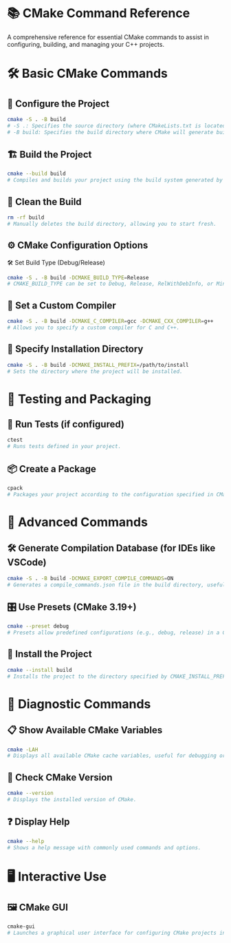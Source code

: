 # 📚 CMake Command Reference

A comprehensive reference for essential CMake commands to assist in configuring, building, and managing your C++ projects.

# 🛠️ Basic CMake Commands

## 🔧 Configure the Project
```bash
cmake -S . -B build
# -S .: Specifies the source directory (where CMakeLists.txt is located).
# -B build: Specifies the build directory where CMake will generate build files.
```
## 🏗️ Build the Project
```bash
cmake --build build
# Compiles and builds your project using the build system generated by CMake.
```
## 🧹 Clean the Build
```bash
rm -rf build
# Manually deletes the build directory, allowing you to start fresh.
```
## ⚙️ CMake Configuration Options
🛠️ Set Build Type (Debug/Release)
```bash
cmake -S . -B build -DCMAKE_BUILD_TYPE=Release
# CMAKE_BUILD_TYPE can be set to Debug, Release, RelWithDebInfo, or MinSizeRel.
```
## 🧰 Set a Custom Compiler
```bash
cmake -S . -B build -DCMAKE_C_COMPILER=gcc -DCMAKE_CXX_COMPILER=g++
# Allows you to specify a custom compiler for C and C++.
```
## 📂 Specify Installation Directory
```bash
cmake -S . -B build -DCMAKE_INSTALL_PREFIX=/path/to/install
# Sets the directory where the project will be installed.
```
 # 🧪 Testing and Packaging
## 🧪 Run Tests (if configured)
```bash
ctest
# Runs tests defined in your project.
```
## 📦 Create a Package
```bash
cpack
# Packages your project according to the configuration specified in CMakeLists.txt.
```
# 🚀 Advanced Commands
## 🛠️ Generate Compilation Database (for IDEs like VSCode)
```bash
cmake -S . -B build -DCMAKE_EXPORT_COMPILE_COMMANDS=ON
# Generates a compile_commands.json file in the build directory, useful for IDEs that support it.
```
## 🎛️ Use Presets (CMake 3.19+)
```bash
cmake --preset debug
# Presets allow predefined configurations (e.g., debug, release) in a CMakePresets.json file.
```
## 📂 Install the Project
```bash
cmake --install build
# Installs the project to the directory specified by CMAKE_INSTALL_PREFIX.
```
# 🧐 Diagnostic Commands
## 📋 Show Available CMake Variables
```bash
cmake -LAH
# Displays all available CMake cache variables, useful for debugging or configuring the project.
```
## 📝 Check CMake Version
```bash
cmake --version
# Displays the installed version of CMake.
```
## ❓ Display Help
```bash
cmake --help
# Shows a help message with commonly used commands and options.
```
# 🖥️ Interactive Use
## 🖼️ CMake GUI
```bash
cmake-gui
# Launches a graphical user interface for configuring CMake projects interactively.
```

